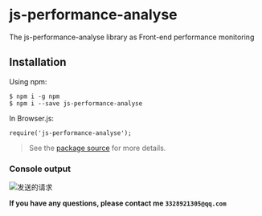 # js-performance-analyse

The js-performance-analyse library as Front-end performance monitoring

## Installation

Using npm:

```shell
$ npm i -g npm
$ npm i --save js-performance-analyse
```

In Browser.js:

```shell
require('js-performance-analyse');
```

> See the [package source](https://github.com/nanfeiyan123/js-performance-analyse) for more details.

### Console output

![发送的请求](https://oss.guangmangapp.com/6dfdb2fe-5a19-4d75-bc41-f53a1463252c.png)

**If you have any questions, please contact me `3328921305@qq.com`**
